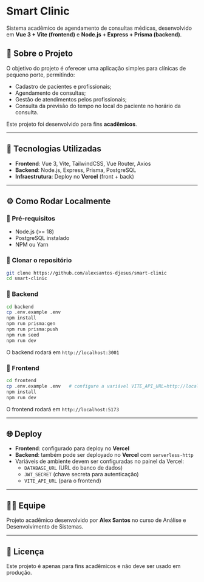 # Smart Clinic

Sistema acadêmico de agendamento de consultas médicas, desenvolvido em **Vue 3 + Vite (frontend)** e **Node.js + Express + Prisma (backend)**.

## 📌 Sobre o Projeto
O objetivo do projeto é oferecer uma aplicação simples para clínicas de pequeno porte, permitindo:
- Cadastro de pacientes e profissionais;
- Agendamento de consultas;
- Gestão de atendimentos pelos profissionais;
- Consulta da previsão do tempo no local do paciente no horário da consulta.

Este projeto foi desenvolvido para fins **acadêmicos**.

---

## 🚀 Tecnologias Utilizadas
- **Frontend**: Vue 3, Vite, TailwindCSS, Vue Router, Axios  
- **Backend**: Node.js, Express, Prisma, PostgreSQL  
- **Infraestrutura**: Deploy no **Vercel** (front + back)

---

## ⚙️ Como Rodar Localmente

### 🔹 Pré-requisitos
- Node.js (>= 18)
- PostgreSQL instalado
- NPM ou Yarn

### 🔹 Clonar o repositório
```bash
git clone https://github.com/alexsantos-djesus/smart-clinic
cd smart-clinic
```

### 🔹 Backend
```bash
cd backend
cp .env.example .env
npm install
npm run prisma:gen
npm run prisma:push
npm run seed
npm run dev
```
O backend rodará em `http://localhost:3001`

### 🔹 Frontend
```bash
cd frontend
cp .env.example .env   # configure a variável VITE_API_URL=http://localhost:3001
npm install
npm run dev
```
O frontend rodará em `http://localhost:5173`

---

## 🌐 Deploy
- **Frontend**: configurado para deploy no **Vercel**  
- **Backend**: também pode ser deployado no **Vercel** com `serverless-http`  
- Variáveis de ambiente devem ser configuradas no painel da Vercel:
  - `DATABASE_URL` (URL do banco de dados)
  - `JWT_SECRET` (chave secreta para autenticação)
  - `VITE_API_URL` (para o frontend)

---

## 👨‍💻 Equipe
Projeto acadêmico desenvolvido por **Alex Santos** no curso de Análise e Desenvolvimento de Sistemas.

---

## 📄 Licença
Este projeto é apenas para fins acadêmicos e não deve ser usado em produção.
